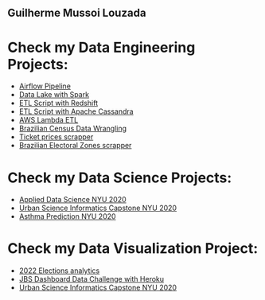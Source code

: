 ## Guilherme Mussoi Louzada

# Check my Data Engineering Projects:

* [Airflow Pipeline](https://github.com/guiml/AirflowDataPipeline)
* [Data Lake with Spark](https://github.com/guiml/DataLakesWithSparkforSparkify)
* [ETL Script with Redshift](https://github.com/guiml/AWS-JSON-Redshift-Pipeline)
* [ETL Script with Apache Cassandra](https://github.com/guiml/ETL-Cassandra)
* [AWS Lambda ETL](https://github.com/guiml/aws-lambda-dc)
* [Brazilian Census Data Wrangling](https://github.com/guiml/IBGE)
* [Ticket prices scrapper](https://github.com/guiml/TicketPriceScrapper)
* [Brazilian Electoral Zones scrapper](https://github.com/guiml/TRERS-Secoes-scrapper)

# Check my Data Science Projects:

* [Applied Data Science NYU 2020](https://github.com/guiml/Applied-Data-Science-Capstone)
* [Urban Science Informatics Capstone NYU 2020](https://github.com/guiml/digitalCEQR_Capstone)
* [Asthma Prediction NYU 2020](https://github.com/guiml/MLC_NYC_Asthma_Predictions)

# Check my Data Visualization Project:
* [2022 Elections analytics](https://github.com/guiml/2022VotesAnalytics)
* [JBS Dashboard Data Challenge with Heroku](https://github.com/guiml/dashboard-datachallenge-2020)
* [Urban Science Informatics Capstone NYU 2020](https://github.com/guiml/NYU2020_Dashboard)


<!---
guiml/guiml is a ✨ special ✨ repository because its `README.md` (this file) appears on your GitHub profile.
You can click the Preview link to take a look at your changes.
--->
